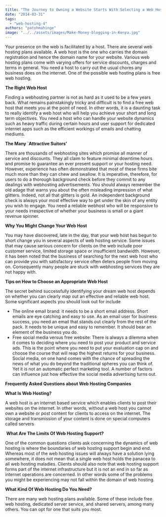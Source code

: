 ```yaml
---
title: "The Journey to Owning a Website Starts With Selecting a Web Hosting Company- Find Out  How"
date: "2014-03-31"
tags: 
  - "web-hosting-4"
authors: "patohmahinge"
image: "../../assets/images/Make-Money-blogging-in-Kenya.jpg"
---
```


Your presence on the web is facilitated by a host. There are several web hosting plans available. A web host is the one who carries the domain registration and hence the domain name for your website. Various web hosting plans come with varying offers for service discounts, charges and terms in general. You need a host to carry out the usual chores any business does on the internet. One of the possible web hosting plans is free web hosting.

**The Right Web Host**

Finding a webhosting partner is not as hard as it used to be a few years back. What remains painstakingly tricky and difficult is to find a free web host that meets you at the point of need. In other words, it is a daunting task to really identify a web host who will help you achieve your short and long term objectives. You need a host who can handle your website dynamics such as heavy traffic during certain hours and user support for dedicated internet apps such as the efficient workings of emails and chatting mediums.

**The Many \`Attractive Suitors’**

There are thousands of webhosting sites which promise all manner of service and discounts. They all claim to feature minimal downtime hours and promise to guarantee an ever present support or your hosting need. However, experience has often demonstrated that most of these firms bite much more than they can chew and swallow. It is imperative, therefore, for users to do a thorough background check before they commit to any dealings with webhosting advertisements. You should always remember the old adage that warns you about the often misleading impression of what glitters. Indeed, not all that glitters is gold. An independent background check is always your most effective way to get under the skin of any entity you wish to engage. You need a reliable webhost who will be responsive to your needs irrespective of whether your business is small or a giant revenue spinner.

**Why You Might Change Your Web Host**

You may have discovered, late in the day, that your web host has begun to short change you in several aspects of web hosting service. Some issues that may cause serious concern for clients on the web include poor customer service, limited storage space or insufficient bandwidth. However, it has been noted that the business of searching for the next web host who can provide you with satisfactory service often deters people from moving on. Consequently many people are stuck with webhosting services they are not happy with.

**Tips on How to Choose an Appropriate Web Host**

The secret behind successfully identifying your dream web host depends on whether you can clearly map out an effective and reliable web host. Some significant aspects you should look out for include

- The online email brand: it needs to be a short email address. Short emails are eye catching and easy to use. As an email user for business success, you need an email that stands out clearly from the rest of the pack. It needs to be unique and easy to remember. It should bear an element of the business you do.
- Free social media versus free website: There is always a dilemma when it comes to deciding where you need to post your product and service ads. This is the point where you need to put your evaluation cap on and choose the course that will reap the highest returns for your business. Social media, on one hand comes with the chance of spreading the news of what you do beyond the traditional spheres you can think of. Yet it is not an automatic perfect marketing tool. A number of factors can influence just how effective the social media advertising turns out.

**Frequently Asked Questions about Web Hosting Companies**

**What Is Web Hosting?**

A web host is an internet based service which enables clients to post their websites on the internet. In other words, without a web host you cannot own a website or post content for clients to access on the internet. The storage and transmission of your content is done on special computers called servers

 **What Are The Limits Of Web Hosting Support?**

One of the common questions clients ask concerning the dynamics of web hosting is where the boundaries of web hosting support begin and end. Whereas most of the web hosting issues will always have a solution lying somewhere, it does not mean that a single web host holds the panacea to all web hosting maladies. Clients should also note that web hosting support forms part of the internet infrastructure but it is not an end in so far as internet operations are concerned. In other words some of the problems you might be experiencing may not fall within the domain of web hosting.

**What Kind Of Web Hosting Do You Need?**

There are many web hosting plans available. Some of these include free web hosting, dedicated server service, and shared servers, among many others. You can opt for one that suits you most.
